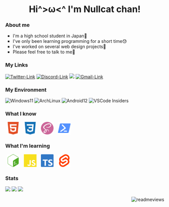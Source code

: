 <h1 align='center'>Hi^>ω<^ I'm Nullcat chan!</h1>

### About me
<ul>
  <li type='square'>I'm a high school student in Japan🏫
  <li type='square'>I've only been learning programming for a short time😓
  <li type='square'>I've worked on several web design projects🎨
  <li type='square'>Please feel free to talk to me🥰
</ul>

### My Links
<a href='https://twitter.com/nullnyat' target='_blank' rel='noopener'>
  <img src='https://img.shields.io/badge/twitter-%231DA1F2.svg?&style=for-the-badge&logo=twitter&logoColor=white' alt='Twitter-Link'></a>
<a href='https://discord.com/users/839568515848470538' target='_blank' rel='noopener'>
  <img src='https://img.shields.io/badge/discord-%236C54E8.svg?&style=for-the-badge&logo=discord&logoColor=white' alt='Discord-Link'></a>
<a href='https://t.me/nullnyat'>
  <img src='https://img.shields.io/badge/Telegram-%232ca5e0.svg?&style=for-the-badge&logo=Telegram'></a>
<a href='mailto://nullnyat@gmail.com'>
  <img src='https://img.shields.io/badge/Gmail-%23de5548.svg?&style=for-the-badge&logo=gmail&logoColor=white' alt='Gmail-Link'></a>

### My Environment
<p align='left'>
  <img src='https://img.shields.io/badge/OS-Windows11-007ef9?style=for-the-badge&logo=microsoft' alt='Windows11'>
  <img src='https://img.shields.io/badge/OS-Arch%20Linux-blue?style=for-the-badge&logo=archlinux' alt='ArchLinux'>
  <img src='https://img.shields.io/badge/OS-Android12-green?style=for-the-badge&logo=android' alt='Android12'>
  <img src='https://img.shields.io/badge/IDE-VSCode%20Insiders-44b26f?style=for-the-badge&logo=visualstudiocode&logoColor=44b26f' alt='VSCode Insiders'>
  
### What I know
<p align='left'>
  <img src='./images/html.svg' width='40' height='40' hspace='5' alt='html'>
  <img src='./images/css.svg' width='40' height='40' hspace='5' alt='css'>
  <img src='./images/sass.svg' width='40' height='40' hspace='5' alt='sass'>
  <img src='./images/powershell.svg' width='40' height='40' hspace='5' alt='powershell'>

### What I'm learning
<p align='left'>
  <img src='./images/gnubash.svg' width='40' height='40' hspace='5' alt='bash'>
  <img src='./images/javascript.svg' width='40' height='40' hspace='5' alt='javascript'>
  <img src='./images/typescript.svg' width='40' height='40' hspace='5' alt='typescript'>
  <img src='./images/svelte.svg' width='40' height='40' hspace='5' alt='svelte'>

### Stats
<p align='left'>
  <img src='https://github-readme-stats.vercel.app/api?username=nullnyat&theme=github_dark&show_icons=true&hide_border'>
  <img src='https://github-readme-stats.vercel.app/api/top-langs/?username=nullnyat&theme=github_dark&layout=compact&hide_border'>
  <img src='https://github-readme-stats.vercel.app/api/wakatime?username=nullnyat&theme=github_dark&hide_border'>

<p align='right'>
  <img src='https://count.getloli.com/get/@:nullcat-github' width='250' alt='readmeviews'>
